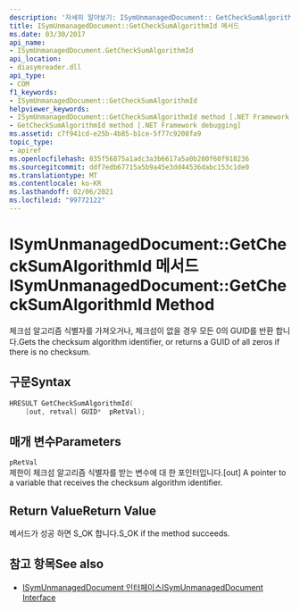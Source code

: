 ```yaml
---
description: '자세히 알아보기: ISymUnmanagedDocument:: GetCheckSumAlgorithmId 메서드'
title: ISymUnmanagedDocument::GetCheckSumAlgorithmId 메서드
ms.date: 03/30/2017
api_name:
- ISymUnmanagedDocument.GetCheckSumAlgorithmId
api_location:
- diasymreader.dll
api_type:
- COM
f1_keywords:
- ISymUnmanagedDocument::GetCheckSumAlgorithmId
helpviewer_keywords:
- ISymUnmanagedDocument::GetCheckSumAlgorithmId method [.NET Framework debugging]
- GetCheckSumAlgorithmId method [.NET Framework debugging]
ms.assetid: c7f941cd-e25b-4b85-b1ce-5f77c9208fa9
topic_type:
- apiref
ms.openlocfilehash: 835f56875a1adc3a3b6617a5a0b280f60f918236
ms.sourcegitcommit: ddf7edb67715a5b9a45e3dd44536dabc153c1de0
ms.translationtype: MT
ms.contentlocale: ko-KR
ms.lasthandoff: 02/06/2021
ms.locfileid: "99772122"
---
```

# <a name="isymunmanageddocumentgetchecksumalgorithmid-method"></a><span data-ttu-id="b25d4-103">ISymUnmanagedDocument::GetCheckSumAlgorithmId 메서드</span><span class="sxs-lookup"><span data-stu-id="b25d4-103">ISymUnmanagedDocument::GetCheckSumAlgorithmId Method</span></span>

<span data-ttu-id="b25d4-104">체크섬 알고리즘 식별자를 가져오거나, 체크섬이 없을 경우 모든 0의 GUID를 반환 합니다.</span><span class="sxs-lookup"><span data-stu-id="b25d4-104">Gets the checksum algorithm identifier, or returns a GUID of all zeros if there is no checksum.</span></span>  
  
## <a name="syntax"></a><span data-ttu-id="b25d4-105">구문</span><span class="sxs-lookup"><span data-stu-id="b25d4-105">Syntax</span></span>  
  
```cpp  
HRESULT GetCheckSumAlgorithmId(  
    [out, retval] GUID*  pRetVal);  
```  
  
## <a name="parameters"></a><span data-ttu-id="b25d4-106">매개 변수</span><span class="sxs-lookup"><span data-stu-id="b25d4-106">Parameters</span></span>  

 `pRetVal`  
 <span data-ttu-id="b25d4-107">제한이 체크섬 알고리즘 식별자를 받는 변수에 대 한 포인터입니다.</span><span class="sxs-lookup"><span data-stu-id="b25d4-107">[out] A pointer to a variable that receives the checksum algorithm identifier.</span></span>  
  
## <a name="return-value"></a><span data-ttu-id="b25d4-108">Return Value</span><span class="sxs-lookup"><span data-stu-id="b25d4-108">Return Value</span></span>  

 <span data-ttu-id="b25d4-109">메서드가 성공 하면 S_OK 합니다.</span><span class="sxs-lookup"><span data-stu-id="b25d4-109">S_OK if the method succeeds.</span></span>  
  
## <a name="see-also"></a><span data-ttu-id="b25d4-110">참고 항목</span><span class="sxs-lookup"><span data-stu-id="b25d4-110">See also</span></span>

- [<span data-ttu-id="b25d4-111">ISymUnmanagedDocument 인터페이스</span><span class="sxs-lookup"><span data-stu-id="b25d4-111">ISymUnmanagedDocument Interface</span></span>](isymunmanageddocument-interface.md)
